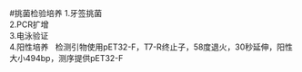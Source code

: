 #挑菌检验培养
1.牙签挑菌  
2.PCR扩增  
3.电泳验证  
4.阳性培养  
检测引物使用pET32-F，T7-R终止子，58度退火，30秒延伸，阳性大小494bp，测序提供pET32-F
